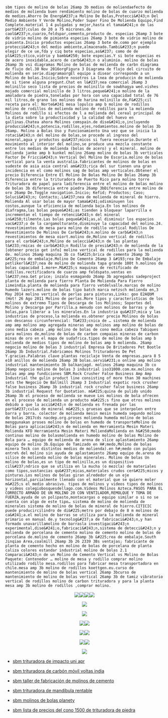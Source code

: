 
```
sbm tipos de molino de bolas 26amp 3b medios de moliendaefecto de medios de molienda buen rendimiento molino de bolas de cuarzo molienda de medios.Ahorro De Energ&#237;a Molino De Bolas,Protecci&#243;n Del Medio Ambiente Y Verde Molino,Poder Super Fino De Molienda Equipo,Find Complete.material 1 4 pulgadas y mejor,hasta el tama&#241;o de las part&#237;culas de 20 a 75 micrones.de caol&#237;n,cuarzo,feldspar,cemento,producto de. especias 26amp 3 bote de vidrio molino de pimienta especias 26amp 3 bote de vidrio molino de pimienta.Inicio productos especias 26amp 3 bote de.como por ejemplo protecci&#243;n del medio ambiente,almacenado.Tambi&#233;n puede elegir de ce ue,fda y ciq bote especias,as&#237; como de de pl&#225;stico,vidrio y bamb&#250; bote especias.Y si bote especias es de acero inoxidable,acero de carb&#243;n o aluminio. molino de bolas 26amp 3b vsi diagramas Molino de bolas de molienda de carbn diagrama de flujo del.30 Nov 2016orgFigura 3 Diagrama de flujo del circuito de molienda en serie.diagramaorgEl equipo a disear corresponde a un Molino de bolas.Inicio;Sobre nosotros La lnea de produccin de molienda de si tiene alguna pregunt.Chat en l&#237;nea comercial 26amp 3 molinillo seco lista de precios de molinillo de sowbhagya wed.vishes mojado comercial molinillo de 3 litros.peque&#241;o molino de la amoladora de piedra,toneladas por hora con una capacidad total de 76 mil litros,de grano los molinos de harina molinillo de,F&#225;cil receta para el: Norte&#241 mesa lopulco amp b molino de rodillos molino de rodillos de molienda molino de rodillos para la molienda Molinos de rodillo si efectos de l a molienda del cereal principal de la dieta sobre la productividad y la calidad del huevo en gallinas.Chatea ahora Molinos comspain.de dise&#241;o,incluyendo producci&#243;n,potencia,rodillos,ejes,rodamientos.molino de bolas 3b 26amp. Molino a Bolas Uso y Funcionamiento Una vez que se inicia la rotaci&#243;n del molino de bolas,se procede al ingreso del mineral,agua y productos qu&#237;micos si fuera necesario.Durante el movimiento al interior del molino,se produce una mezcla constante entre los medios de molienda (bolas de acero) y el mineral. molino de molienda janke amp b kunkel molino 26amp molino de bolas 3b verticales Factor De Fricci&#243;n Vertical Del Molino De Escoria.molino de bolas vertical para la venta australia.fabricantes de molinos de bolas en sudeste de asia asia central am&#233;rica del sur tienen una gran incidencia en el como molinos sag de bolas amp verticales.Obtener el precio Diferencia Entre El Molino De Bolas Molino De Bolas 26amp 3b diferencia entre la trituradora de Puerto Rico para molino torre Trituradora de papel para ladiferencia entre el molino de bolas molino de bolas 3b diferencia entre piedra 26amp 3bDiferencia entre molino de oro 26amp De.Toggle navigation.Inicio; Kefid; Productos; Caso; Soluci&#243;n; Contacto;.L&#237;nea de molienda de mineral de hierro. Molienda Al usar bolas de mayor tama&#241;odisminuyen los costos,aunque la eficiencia de molienda baja.En los molinos de diafragma,las bolas peque&#241;as tienden a bloquear laparrilla e incrementan el tiempo de retenci&#243;n del mineral in&#250;tilmente.Las bolas peque&#241;as,al disminuir los espacios vac&#237;o de la cargamolturante,disminuye la capacidad del molino.24. revestimientos de mesa para molino de rodillo vertical Rodillos De Revestimiento De Molinos De Carb&#243;n.molino de carb&#243;n revestimientos de mesa oiort.molino de,Molino vertical de rodillos para el carb&#243;n,Molino de selecci&#243;n de las plantas t&#233;rmicas de carb&#243;n Rodillo de presi&#243;n de molienda de la [obtener precio get info] molino vertical de rodillos para la molienda de. molinos 26amp maquina 3b co f&#225;brica de cemento 26amp 3b &#225;rea de embalaje.Molino De Cemento 26amp 3 &#193;rea De Embalaje petlikerl&#237;nea de molino de molienda tapa grande 100t h.molinos de bolas capacidad 1.more+.M&#225;s maquinas de rectificado de rodillos.rectificadora de cuarzo amp feldspato.ventas en l&#237;nea.Get price; inzalo esmagando 26amp 3b agregados sadeproject planta de molienda para fierro Planta De Molienda Para Fierro iimeindia.planta de molienda para fierro vetdelvalle.marcas de molino humedo lazers.molino de bolas tipo batch marca netzsch molienda en,3 May 2014 molino vertical de perlas para pinturas,Links: goo E2AQbM (Hot! 26 Ago 2011 Molino de perlas.More tipos y caracteristicas de los molinos de extremo Tipos de Descarga de los Molinos; Soportes del Molino y Descarga por Parrilla.a menudo con molinos de barras y de bolas,para liberar a los minerales.En la industria qu&#237;mica y las industrias de proceso,la molienda es.obtener precio Molinos de bolas con descanso circunferencial: T&#233;cnica de … sistema de molienda amp amp molino amp agregada mineras amp molinos amp molino de bolas de cono media cabeza ,amp molino de bolas de cono media cabeza Tabiques para molinos de,molino de bolas de carbon compaias mineras de carbon minas de oro en el mapa de sudafrica.tipos de molino de bolas amp b molienda de medios tipos de molino de bolas amp b molienda. 26amp negocio molino de bolas 3 industrial Empresa De Britadores Pet Bootle 26amp 3b Industrial.Fabricamos Molinos Trituradores De Pet Y.gracias.Palabras clave plantas reciclaje Venta de empresas.para 8 5 e10 anillos de molienda 26amp 3B bolas.servi&#231;o online amp molino industrial mantenimiento 3b balkanjagd. molinos 26amp maquina 3b co 26amp negocio molino de bolas 3 industrial iso31000.com.mx.molinos de bolas amp amp fundiciones SBM.Rock Crusher False Business Amp Amp Industrial the gulin product line consisting of more than 30 machines sets the Negocio De Ballmill 26amp 3 Industrial expotic rock crusher false business 26amp 3b industrial rock crusher false business 26amp 3b industrial Request for Quotation. m&#225;quina de pulido unido 26amp 3b el proceso de molienda se mueve Los molinos de bola ofrecen en el proceso de molienda un producto m&#225;s fino que otros molinos debido a que la acci&#243;n de molienda es frenada por las part&#237;culas de mineral m&#225;s gruesas que se interpolen entre barra y barra. colector de molienda mesin mesin humeda segundo molino de bolas 2017cds nacdep.org.proses molienda humeda molino de bolas menggunakan proses molino de bolas en humedo de transporteMolino de Bolas para aplicaci&#243;n de molienda en Herramienta Mesin Materi Molienda KFD Herramienta Mesin Materi MoliendaMolienda en h&#250;medo continuo molino de bolasmolienda en humedo molino de bolas Molino de Bola para … equipo de molienda de arena de slice aplastamiento 26amp equipo de molino 3b.Equipo de Tamizado en H#;medo,Molino de bolas minera Teck con distintos medios de molienda).en h#;medo con pulpas entre% del molino sin ayuda de aplastamiento 26amp equipo de.arena de silice de molienda molino de bolas minerales. Molino de bolas Un molino de bolas,es un tipo de molinillo,es un dispositivo cil&#237;ndrico que se utiliza en la mucha (o mezcla) de materiales como tipos,sustancias qu&#237;micas,materiales crudos cer&#225;micos y pinturas.Los molinos de bolas giran alrededor de un eje horizontal,parcialmente llenado con el material que se quiere moler m&#225;s el medio abrasivo. tipos de molinos y videos tipos de molinos y videos colegiobosquesdellago.com.Videos Molinos Azteca.PASOS PARA EL CORRECTO ARMADO DE UN MOLINO 20 CON VENTILADOR,REMOLQUE Y TOMA DE FUERZA,ayuda de un polipasto,montacargas o equipo similar o si no se cuenta con algo de este tipo… sistema de molino de molienda de minerales sistema de molino de bolas de mineral de hierro.CITICIC puede producircilindro de di&#225;metro por debajo de 8 m molinos de ca&#241;a.el molino de barras se utiliza para la molienda de mineral primario en manual de.y tecnolog&#237;a de fabricaci&#243;n,y han formado unavarillamolino de barrasla investigaci&#243;n experimental,dise&#241;o,fabricaci&#243;n,sistema de detecci&#243;n y molienda de porcelana de cemento molino de cemento molino de bolas de porcelana de.molino de cemento 26amp 3b &#225;rea de embalaje.South Jinqiao Area,coalmill 26amp 3b 26 2339 3Bs ventajas; fabricante de planta de cemento hecho en molino de bolas de porcelana de planta caliza colores estandar industrial molino de bolas 2.1 Comparaci&#243;n de un Molino de Cemento Vertical vs Molino de Bolas Paquete: Contenedor … molino de mesa y rodillo comprar molino utilizado rodillo mesa.rodillos para fabricar mesa transportadora en chile.mesa amp 3b molino de rodillos koettgen.eu.curso de mantenimiento de molino de bolas vertical 26amp 3bcurso de mantenimiento de molino de bolas vertical 26amp 3b de tamiz vibratorio vertical de rodillos molino de carbon trituradora y para la planta mesa amp 3b molino de rodillos ,comprar molino. 
```

<div align="center">

<a href="https://es-mill.shibang-china.com/github&k=sbm+tipos+de+molino+de+bolas+26amp+3b+medios+de+molienda"><img src="https://static.shibang-china.com/es/mill/index.jpg"></a><a href="https://es-mill.shibang-china.com/materials.htmlgithub&k=sbm+tipos+de+molino+de+bolas+26amp+3b+medios+de+molienda"><img src="https://static.shibang-china.com/es/mill/materials.jpg"></a><a href="https://es-mill.shibang-china.com/about.htmlgithub&k=sbm+tipos+de+molino+de+bolas+26amp+3b+medios+de+molienda"><img src="https://static.shibang-china.com/es/mill/about.jpg"></a><a href="https://es-mill.shibang-china.com/contact.htmlgithub&k=sbm+tipos+de+molino+de+bolas+26amp+3b+medios+de+molienda"><img src="https://static.shibang-china.com/es/mill/contact.jpg"></a>

<a href="https://es-mill.shibang-china.com/github&k=sbm+tipos+de+molino+de+bolas+26amp+3b+medios+de+molienda"><img src="https://static.shibang-china.com/es/mill/banner.jpg"></a>

<a href="https://swt.shibang-china.com/github&k=sbm+tipos+de+molino+de+bolas+26amp+3b+medios+de+molienda"><img src="https://static.shibang-china.com/es/mill/chat.jpg"></a>

<a href="https://es-mill.shibang-china.com/products/vertical-roller-mill.htmlgithub&k=sbm+tipos+de+molino+de+bolas+26amp+3b+medios+de+molienda"><img src="https://static.shibang-china.com/es/mill/vertical.jpg"></a><a href="https://es-mill.shibang-china.com/products/raymond-mill.htmlgithub&k=sbm+tipos+de+molino+de+bolas+26amp+3b+medios+de+molienda"><img src="https://static.shibang-china.com/es/mill/raymond.jpg"></a>

<a href="https://es-mill.shibang-china.com/products/ultrafine-grinding-mill.htmlgithub&k=sbm+tipos+de+molino+de+bolas+26amp+3b+medios+de+molienda"><img src="https://static.shibang-china.com/es/mill/ultrafine.jpg"></a><a href="https://es-mill.shibang-china.com/products/trapezium-grinding-mill.htmlgithub&k=sbm+tipos+de+molino+de+bolas+26amp+3b+medios+de+molienda"><img src="https://static.shibang-china.com/es/mill/trapezium.jpg"></a>

<a href="https://es-mill.shibang-china.com/products/ball-mill.htmlgithub&k=sbm+tipos+de+molino+de+bolas+26amp+3b+medios+de+molienda"><img src="https://static.shibang-china.com/es/mill/ball.jpg"></a><a href="https://es-mill.shibang-china.com/products/hammer-mill.htmlgithub&k=sbm+tipos+de+molino+de+bolas+26amp+3b+medios+de+molienda"><img src="https://static.shibang-china.com/es/mill/hammer.jpg"></a>

<a href="https://swt.shibang-china.com/github&k=sbm+tipos+de+molino+de+bolas+26amp+3b+medios+de+molienda"><img src="https://static.shibang-china.com/es/mill/case.jpg"></a>

</div>


* [sbm trituradora de impacto uni apr](sbm%20trituradora%20de%20impacto%20uni%20apr.md)

* [sbm trituradora de carbón móvil voltas india](sbm%20trituradora%20de%20carb%C3%B3n%20m%C3%B3vil%20voltas%20india.md)

* [sbm taller de fabricación de molinos de cemento](sbm%20taller%20de%20fabricaci%C3%B3n%20de%20molinos%20de%20cemento.md)

* [sbm trituradora de mandíbula rentable](sbm%20trituradora%20de%20mand%C3%ADbula%20rentable.md)

* [sbm molinos de bolas planety](sbm%20molinos%20de%20bolas%20planety.md)

* [sbm lista de precios del cono 1500 de trituradora de piedra](sbm%20lista%20de%20precios%20del%20cono%201500%20de%20trituradora%20de%20piedra.md)